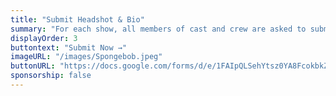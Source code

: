```yaml
---
title: "Submit Headshot & Bio"
summary: "For each show, all members of cast and crew are asked to submit a headshot and bio to be included in the playbill. The maximum length for the bio is 375 characters. Photos will be cropped to square and converted to black & white. Submissions are due three weeks before opening night of each show. Late submissions will not be included. Questions? Email macthpb@gmail.com."
displayOrder: 3
buttontext: "Submit Now →"
imageURL: "/images/Spongebob.jpeg"
buttonURL: "https://docs.google.com/forms/d/e/1FAIpQLSehYtsz0YA8FcokbkZktpsTomD9pr-kKk_jEfe2mCboFnFECQ/viewform"
sponsorship: false
---
```


